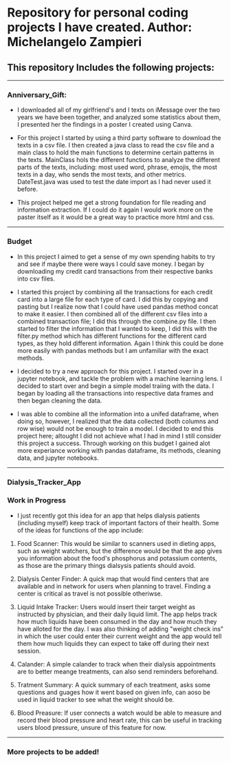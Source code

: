 # Repository for personal coding projects I have created. Author: Michelangelo Zampieri 

## This repository Includes the following projects: 

---------------------------------------------------------------------------------------------------------

### Anniversary_Gift: 

- I downloaded all of my girlfriend's and I texts on iMessage over the two years we have been together, and analyzed some statistics about them, I presented her the findings in a poster I created using Canva.

- For this project I started by using a third party software to download the texts in a csv file. I then created a java class to read the csv file and a main class to hold the main functions to determine certain patterns in the texts. MainClass hols the different functions to analyze the different parts of the texts, including: most used word, phrase, emojis, the most texts in a day, who sends the most texts, and other metrics. DateTest.java was used to test the date import as I had never used it before. 

- This project helped me get a strong foundation for file reading and information extraction. If I could do it again I would work more on the paster itself as it would be a great way to practice more html and css. 

---------------------------------------------------------------------------------------------------------

### Budget 

- In this project I aimed to get a sense of my own spending habits to try and see if maybe there were ways I could save money. I began by downloading my credit card transactions from their respective banks into csv files. 

- I started this project by combining all the transactions for each credit card into a large file for each type of card. I did this by copying and pasting but I realize now that I could have used pandas method concat to make it easier. I then combined all of the different csv files into a combined transaction file; I did this through the combine.py file. I then started to filter the information that I wanted to keep, I did this with the filter.py method which has different functions for the different card types, as they hold different information. Again I think this could be done more easily with pandas methods but I am unfamiliar with the exact methods. 

- I decided to try a new approach for this project. I started over in a jupyter notebook, and tackle the problem with a machine learning lens. I decided to start over and begin a simple model traiing with the data. I began by loading all the transactions into respective data frames and then began cleaning the data. 

- I was able to combine all the information into a unifed dataframe, when doing so, however, I realized that the data collected (both columns and row wise) would not be enough to train a model. I decided to end this project here; altought I did not achieve what I had in mind I still consider this project a success. Through working on this budget I gained alot more experiance working with pandas dataframe, its methods, cleaning data, and jupyter notebooks. 

---------------------------------------------------------------------------------------------------------

### Dialysis_Tracker_App

### Work in Progress

- I just recently got this idea for an app that helps dialysis patients (including myself) keep track of important factors of their health. Some of the ideas for functions of the app include: 

1. Food Scanner: This would be similar to scanners used in dieting apps, such as weight watchers, but the difference would be that the app gives you information about the food's phosphorus and potassium contents, as those are the primary things dialsysis patients should avoid. 

2. Dialysis Center Finder: A quick map that would find centers that are available and in network for users when planning to travel. Finding a center is critical as travel is not possible otheriwse. 

3. Liquid Intake Tracker: Users would insert their target weight as instructed by physician, and their daily liquid limit. The app helps track how much liquids have been consumed in the day and how much they have alloted for the day. I was also thinking of adding "weight check ins" in which the user could enter their current weight and the app would tell them how much liquids they can expect to take off during their next session. 

4. Calander: A simple calander to track when their dialysis appointments are to better meange treatments, can also send reminders beforehand. 

5. Tratment Summary: A quick summary of each treatment, asks some questions and guages how it went based on given info, can aoso be used in liquid tracker to see what the weight should be.

6. Blood Preasure: If user connects a watch would be able to measure and record their blood pressure and heart rate, this can be useful in tracking users blood pressure, unsure of this feature for now. 

---------------------------------------------------------------------------------------------------------

### More projects to be added!
